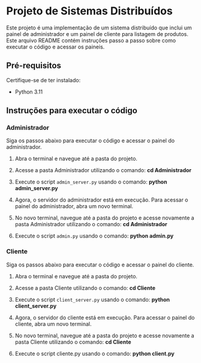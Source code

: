 # Projeto de Sistemas Distribuídos

Este projeto é uma implementação de um sistema distribuído que inclui um painel de administrador e um painel de cliente para listagem de produtos. Este arquivo README contém instruções passo a passo sobre como executar o código e acessar os paineis.

## Pré-requisitos

Certifique-se de ter instalado:

- Python 3.11

## Instruções para executar o código
### Administrador
Siga os passos abaixo para executar o código e acessar o painel do administrador.

1. Abra o terminal e navegue até a pasta do projeto.

2. Acesse a pasta Administrador utilizando o comando:
**cd Administrador**

3. Execute o script `admin_server.py` usando o comando:
**python admin_server.py**

4. Agora, o servidor do administrador está em execução. Para acessar o painel do administrador, abra um novo terminal.

5. No novo terminal, navegue até a pasta do projeto e acesse novamente a pasta Administrador utilizando o comando:
**cd Administrador**

6. Execute o script `admin.py` usando o comando:
**python admin.py**
### Cliente
Siga os passos abaixo para executar o código e acessar o painel do cliente.

1. Abra o terminal e navegue até a pasta do projeto.

2. Acesse a pasta Cliente utilizando o comando:
**cd Cliente**

3. Execute o script `client_server.py` usando o comando:
**python client_server.py**

4. Agora, o servidor do cliente está em execução. Para acessar o painel do cliente, abra um novo terminal.

5. No novo terminal, navegue até a pasta do projeto e acesse novamente a pasta Cliente utilizando o comando:
**cd Cliente**

6. Execute o script cliente.py usando o comando:
**python client.py**
